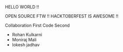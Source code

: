 HELLO WORLD !! 


OPEN SOURCE FTW !! HACKTOBERFEST IS AWESOME !! 

Collaboration First Code Second 
- Rohan Kulkarni
- Moniraj Mali
- lokesh jadhav